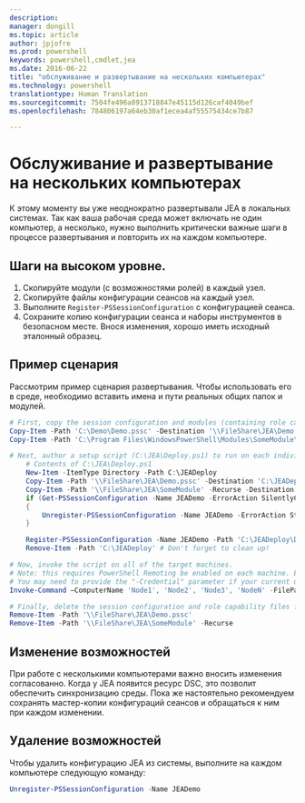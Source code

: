 ```yaml
---
description: 
manager: dongill
ms.topic: article
author: jpjofre
ms.prod: powershell
keywords: powershell,cmdlet,jea
ms.date: 2016-06-22
title: "обслуживание и развертывание на нескольких компьютерах"
ms.technology: powershell
translationtype: Human Translation
ms.sourcegitcommit: 7504fe496a8913718847e45115d126caf4049bef
ms.openlocfilehash: 784806197a64eb30af1ecea4af55575434ce7b87

---
```


# Обслуживание и развертывание на нескольких компьютерах
К этому моменту вы уже неоднократно развертывали JEA в локальных системах.
Так как ваша рабочая среда может включать не один компьютер, а несколько, нужно выполнить критически важные шаги в процессе развертывания и повторить их на каждом компьютере.

## Шаги на высоком уровне.
1.  Скопируйте модули (с возможностями ролей) в каждый узел.
2.  Скопируйте файлы конфигурации сеансов на каждый узел.
3.  Выполните `Register-PSSessionConfiguration` с конфигурацией сеанса.
4.  Сохраните копию конфигурации сеанса и наборы инструментов в безопасном месте.
Внося изменения, хорошо иметь исходный эталонный образец.

## Пример сценария
Рассмотрим пример сценария развертывания.
Чтобы использовать его в среде, необходимо вставить имена и пути реальных общих папок и модулей.
```PowerShell
# First, copy the session configuration and modules (containing role capability files) onto a file share you have access to.
Copy-Item -Path 'C:\Demo\Demo.pssc' -Destination '\\FileShare\JEA\Demo.pssc'
Copy-Item -Path 'C:\Program Files\WindowsPowerShell\Modules\SomeModule\' -Recurse -Destination '\\FileShare\JEA\SomeModule'

# Next, author a setup script (C:\JEA\Deploy.ps1) to run on each individual node
    # Contents of C:\JEA\Deploy.ps1
    New-Item -ItemType Directory -Path C:\JEADeploy
    Copy-Item -Path '\\FileShare\JEA\Demo.pssc' -Destination 'C:\JEADeploy\'
    Copy-Item -Path '\\FileShare\JEA\SomeModule' -Recurse -Destination 'C:\Program Files\WindowsPowerShell\Modules' # Remember, Role Capability Files are found in modules
    if (Get-PSSessionConfiguration -Name JEADemo -ErrorAction SilentlyContinue)
    {
        Unregister-PSSessionConfiguration -Name JEADemo -ErrorAction Stop
    }

    Register-PSSessionConfiguration -Name JEADemo -Path 'C:\JEADeploy\Demo.pssc'
    Remove-Item -Path 'C:\JEADeploy' # Don't forget to clean up!

# Now, invoke the script on all of the target machines.
# Note: this requires PowerShell Remoting be enabled on each machine. Enabling PowerShell remoting is a requirement to use JEA as well.
# You may need to provide the "-Credential" parameter if your current user account does not have admin permissions on these machines.
Invoke-Command –ComputerName 'Node1', 'Node2', 'Node3', 'NodeN' -FilePath 'C:\JEA\Deploy.ps1'

# Finally, delete the session configuration and role capability files from the file share.
Remove-Item -Path '\\FileShare\JEA\Demo.pssc'
Remove-Item -Path '\\FileShare\JEA\SomeModule' -Recurse
```
## Изменение возможностей
При работе с несколькими компьютерами важно вносить изменения согласованно.
Когда у JEA появится ресурс DSC, это позволит обеспечить синхронизацию среды.
Пока же настоятельно рекомендуем сохранять мастер-копии конфигураций сеансов и обращаться к ним при каждом изменении.

## Удаление возможностей
Чтобы удалить конфигурацию JEA из системы, выполните на каждом компьютере следующую команду:
```PowerShell
Unregister-PSSessionConfiguration -Name JEADemo
```




<!--HONumber=Jul16_HO1-->


